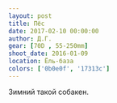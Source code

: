 ```yaml
---
layout: post
title: Пёс
date: 2017-02-10 00:00:00
author: Д.Г.
gear: [70D , 55-250mm]
shoot_date: 2016-01-09
location: Ёль-база
colors: ['0b0e0f', '17313c']
---
```


Зимний такой собакен.
